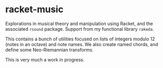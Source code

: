 # racket-music

Explorations in musical theory and manipulation using Racket, and the associated
`rsound` package. Support from my functional library `rakeda`.

This contains a bunch of utilities focused on lists of integers modulo 12 (notes in an octave)
and note names. We also create named chords, and define some Neo-Riemannian transforms.

This is very much a work in progress.
